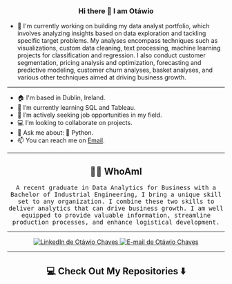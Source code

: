 ### <p align='center'> Hi there 👋 I am Otáwio</p>

- 🔭 I'm currently working on building my data analyst portfolio, which involves analyzing insights based on data exploration and tackling specific target problems. My analyses encompass techniques such as visualizations, custom data cleaning, text processing, machine learning projects for classification and regression. I also conduct customer segmentation, pricing analysis and optimization, forecasting and predictive modeling, customer churn analyses, basket analyses, and various other techniques aimed at driving business growth.

---

- 🏠 I'm based in Dublin, Ireland.
- 🌱 I’m currently learning SQL and Tableau.
- 💼 I’m actively seeking job opportunities in my field.
- 💻 I’m looking to collaborate on projects.
- 💬 Ask me about: 🐍 Python.
- 📫 You can reach me on [Email](otawiochaves@icloud.com).

---

<h2 align="center">👨‍💻 WhoAmI</h2>
<p align="center">
  <samp>A recent graduate in Data Analytics for Business with a Bachelor of Industrial Engineering, I bring a unique skill set to any organization. I combine these two skills to deliver analytics that can drive business growth. I am well equipped to provide valuable information, streamline production processes, and enhance logistical development.</samp>
</p>

---

<!-- Contact Me section-->
<p align="center">
  <a href="https://www.linkedin.com/in/ot%C3%A1wio-chaves-849b71278/">
    <img src="https://img.shields.io/badge/LinkedIn-Otáwio-purple?label=LinkedIn&logo=linkedin&style=for-the-badge&color=blue" alt="LinkedIn de Otáwio Chaves"/>
  </a>
  <a href="mailto:otawiochaves@icloud.com">
      <img
      src="https://img.shields.io/badge/Gmail-otawiochaves@icloud.com-purple?label=E-mail&logo=gmail&style=for-the-badge&color=blue" alt="E-mail de Otáwio Chaves"/>
 </a>
</p>

---

<h2 align="center">💻 Check Out My Repositories ⬇️ </h2>
